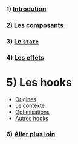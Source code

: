 ### 1) [Introdution](../1_introduction/index.md)
### 2) [Les composants](../2_component/index.md)
### 3) [Le `state`](../3_state/index.md)
### 4) [Les effets](../4_effects/index.md)

# 5) Les hooks

- [Origines](./1_origin.md)
- [Le contexte](./2_context.md)
- [Optimisations](./3_optimisations.md)
- [Autres hooks](./4_other.md)

### 6) [Aller plus loin](../6_beyond/index.md)


